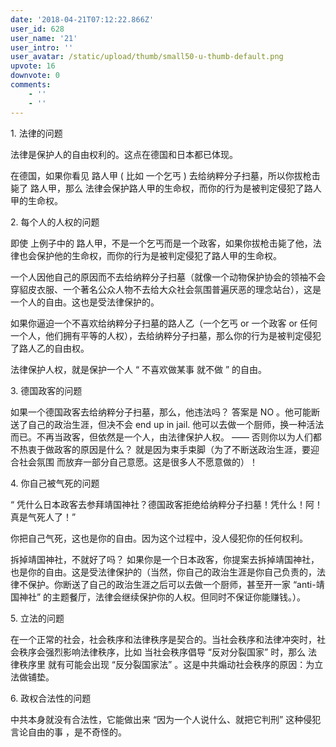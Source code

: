 ```yaml
---
date: '2018-04-21T07:12:22.866Z'
user_id: 628
user_name: '21'
user_intro: ''
user_avatar: /static/upload/thumb/small50-u-thumb-default.png
upvote: 16
downvote: 0
comments:
    - ''
    - ''
---
```


1\. 法律的问题

法律是保护人的自由权利的。这点在德国和日本都已体现。

在德国，如果你看见 路人甲 ( 比如 一个乞丐 ) 去给纳粹分子扫墓，所以你拔枪击毙了 路人甲，那么 法律会保护路人甲的生命权，而你的行为是被判定侵犯了路人甲的生命权。

2\. 每个人的人权的问题

即使 上例子中的 路人甲，不是一个乞丐而是一个政客，如果你拔枪击毙了他，法律也会保护他的生命权，而你的行为是被判定侵犯了路人甲的生命权。

一个人因他自己的原因而不去给纳粹分子扫墓（就像一个动物保护协会的领袖不会穿貂皮衣服、一个著名公众人物不去给大众社会氛围普遍厌恶的理念站台），这是一个人的自由。这也是受法律保护的。

如果你逼迫一个不喜欢给纳粹分子扫墓的路人乙（一个乞丐 or 一个政客 or 任何一个人，他们拥有平等的人权），去给纳粹分子扫墓，那么你的行为是被判定侵犯了路人乙的自由权。

法律保护人权，就是保护一个人 “ 不喜欢做某事 就不做 ” 的自由。

3\. 德国政客的问题

如果一个德国政客去给纳粹分子扫墓，那么，他违法吗？ 答案是 NO 。他可能断送了自己的政治生涯，但决不会 end up in jail. 他可以去做一个厨师，换一种活法而已。不再当政客，但依然是一个人，由法律保护人权。 —— 否则你以为人们都不热衷于做政客的原因是什么？ 就是因为束手束脚（为了不断送政治生涯，要迎合社会氛围 而放弃一部分自己意愿。这是很多人不愿意做的）！

4\. 你自己被气死的问题

“ 凭什么日本政客去参拜靖国神社？德国政客拒绝给纳粹分子扫墓！凭什么！阿！真是气死人了！”

你把自己气死，这也是你的自由。因为这个过程中，没人侵犯你的任何权利。

拆掉靖国神社，不就好了吗？ 如果你是一个日本政客，你提案去拆掉靖国神社，也是你的自由。这是受法律保护的（当然，你自己的政治生涯是你自己负责的，法律不保护。你断送了自己的政治生涯之后可以去做一个厨师，甚至开一家 “anti-靖国神社” 的主题餐厅，法律会继续保护你的人权。但同时不保证你能赚钱。）。

5\. 立法的问题

在一个正常的社会，社会秩序和法律秩序是契合的。当社会秩序和法律冲突时，社会秩序会强烈影响法律秩序，比如 当社会秩序倡导 “反对分裂国家” 时，那么 法律秩序里 就有可能会出现 “反分裂国家法” 。这是中共煽动社会秩序的原因：为立法做铺垫。

6\. 政权合法性的问题

中共本身就没有合法性，它能做出来 “因为一个人说什么、就把它判刑” 这种侵犯言论自由的事 ，是不奇怪的。
